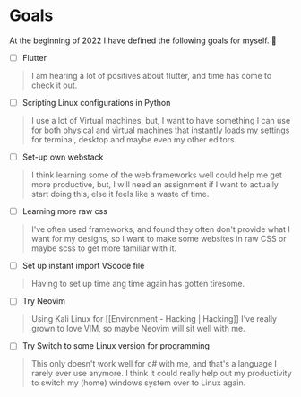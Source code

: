 # Goals
At the beginning of 2022 I have defined the following goals for myself. 🚀
- [ ] Flutter
> I am hearing a lot of positives about flutter, and time has come to check it out.

- [ ] Scripting Linux configurations in Python
> I use a lot of Virtual machines, but, I want to have something I can use for both physical and virtual machines that instantly loads my settings for terminal, desktop and maybe even my other editors.

- [ ] Set-up own webstack
> I think learning some of the web frameworks well could help me get more productive, but, I will need an assignment if I want to actually start doing this, else it feels like a waste of time.

- [ ] Learning more raw css
> I've often used frameworks, and found they often don't provide what I want for my designs, so I want to make some websites in raw CSS or maybe scss to get more familiar with it.

- [ ] Set up instant import VScode file
> Having to set up time ang time again has gotten tiresome.

- [ ] Try Neovim
> Using Kali Linux for [[Environment - Hacking | Hacking]] I've really grown to love VIM, so maybe Neovim will sit well with me.

- [ ] Try Switch to some Linux version for programming
> This only doesn't work well for c# with me, and that's a language I rarely ever use anymore. I think it could really help out my productivity to switch my (home) windows system over to Linux again.
